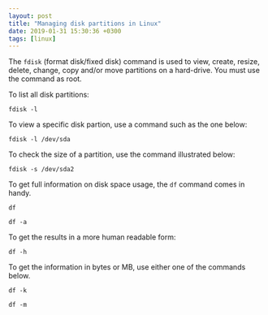 ```yaml
---
layout: post
title: "Managing disk partitions in Linux"
date: 2019-01-31 15:30:36 +0300
tags: [linux]
---
```


The `fdisk` (format disk/fixed disk) command is used to view, create, resize,
delete, change, copy and/or move partitions on a hard-drive. You must use the
command as root.

To list all disk partitions:

`fdisk -l`

To view a specific disk partion, use a command such as the one below:

`fdisk -l /dev/sda`

To check the size of a partition, use the command illustrated below:

`fdisk -s /dev/sda2`

To get full information on disk space usage, the `df` command comes in handy.

`df`

`df -a`

To get the results in a more human readable form:

`df -h`

To get the information in bytes or MB, use either one of the commands below.

`df -k`

`df -m`
